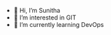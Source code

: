 - 👋 Hi, I’m Sunitha
- 👀 I’m interested in GIT 
- 🌱 I’m currently learning DevOps

<!---
Sunitha-Code/Sunitha-Code is a ✨ special ✨ repository because its `README.md` (this file) appears on your GitHub profile.
You can click the Preview link to take a look at your changes.
--->
